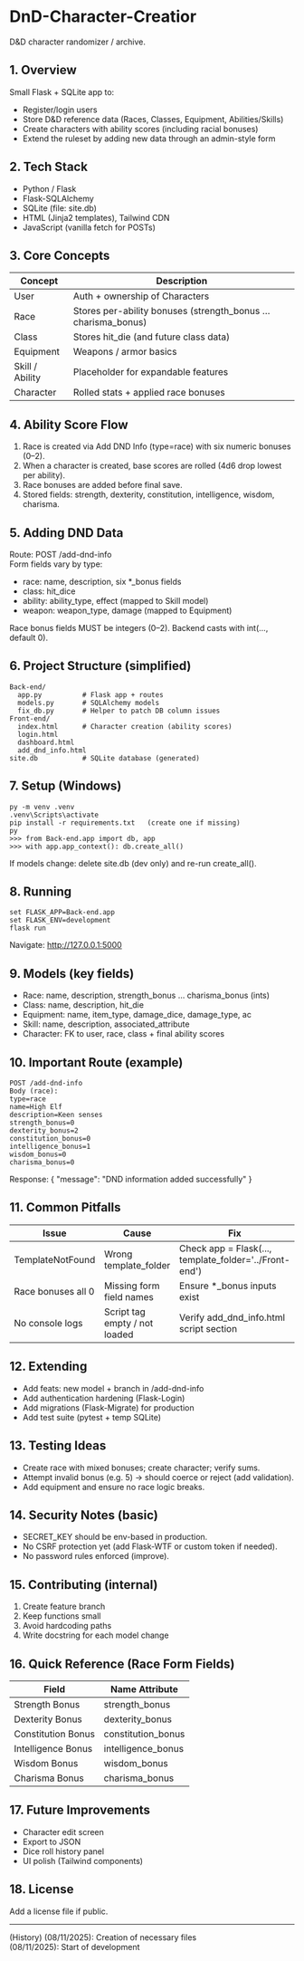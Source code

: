 # DnD-Character-Creatior

D&D character randomizer / archive.

## 1. Overview
Small Flask + SQLite app to:
- Register/login users
- Store D&D reference data (Races, Classes, Equipment, Abilities/Skills)
- Create characters with ability scores (including racial bonuses)
- Extend the ruleset by adding new data through an admin-style form

## 2. Tech Stack
- Python / Flask
- Flask-SQLAlchemy
- SQLite (file: site.db)
- HTML (Jinja2 templates), Tailwind CDN
- JavaScript (vanilla fetch for POSTs)

## 3. Core Concepts
| Concept | Description |
|--------|-------------|
| User | Auth + ownership of Characters |
| Race | Stores per-ability bonuses (strength_bonus … charisma_bonus) |
| Class | Stores hit_die (and future class data) |
| Equipment | Weapons / armor basics |
| Skill / Ability | Placeholder for expandable features |
| Character | Rolled stats + applied race bonuses |

## 4. Ability Score Flow
1. Race is created via Add DND Info (type=race) with six numeric bonuses (0–2).
2. When a character is created, base scores are rolled (4d6 drop lowest per ability).
3. Race bonuses are added before final save.
4. Stored fields: strength, dexterity, constitution, intelligence, wisdom, charisma.

## 5. Adding DND Data
Route: POST /add-dnd-info  
Form fields vary by type:
- race: name, description, six *_bonus fields
- class: hit_dice
- ability: ability_type, effect (mapped to Skill model)
- weapon: weapon_type, damage (mapped to Equipment)

Race bonus fields MUST be integers (0–2). Backend casts with int(..., default 0).

## 6. Project Structure (simplified)
```
Back-end/
  app.py          # Flask app + routes
  models.py       # SQLAlchemy models
  fix_db.py       # Helper to patch DB column issues
Front-end/
  index.html      # Character creation (ability scores)
  login.html
  dashboard.html
  add_dnd_info.html
site.db           # SQLite database (generated)
```

## 7. Setup (Windows)
```
py -m venv .venv
.venv\Scripts\activate
pip install -r requirements.txt   (create one if missing)
py
>>> from Back-end.app import db, app
>>> with app.app_context(): db.create_all()
```

If models change: delete site.db (dev only) and re-run create_all().

## 8. Running
```
set FLASK_APP=Back-end.app
set FLASK_ENV=development
flask run
```
Navigate: http://127.0.0.1:5000

## 9. Models (key fields)
- Race: name, description, strength_bonus … charisma_bonus (ints)
- Class: name, description, hit_die
- Equipment: name, item_type, damage_dice, damage_type, ac
- Skill: name, description, associated_attribute
- Character: FK to user, race, class + final ability scores

## 10. Important Route (example)
```
POST /add-dnd-info
Body (race):
type=race
name=High Elf
description=Keen senses
strength_bonus=0
dexterity_bonus=2
constitution_bonus=0
intelligence_bonus=1
wisdom_bonus=0
charisma_bonus=0
```
Response: { "message": "DND information added successfully" }

## 11. Common Pitfalls
| Issue | Cause | Fix |
|-------|-------|-----|
| TemplateNotFound | Wrong template_folder | Check app = Flask(..., template_folder='../Front-end') |
| Race bonuses all 0 | Missing form field names | Ensure *_bonus inputs exist |
| No console logs | Script tag empty / not loaded | Verify add_dnd_info.html script section |

## 12. Extending
- Add feats: new model + branch in /add-dnd-info
- Add authentication hardening (Flask-Login)
- Add migrations (Flask-Migrate) for production
- Add test suite (pytest + temp SQLite)

## 13. Testing Ideas
- Create race with mixed bonuses; create character; verify sums.
- Attempt invalid bonus (e.g. 5) → should coerce or reject (add validation).
- Add equipment and ensure no race logic breaks.

## 14. Security Notes (basic)
- SECRET_KEY should be env-based in production.
- No CSRF protection yet (add Flask-WTF or custom token if needed).
- No password rules enforced (improve).

## 15. Contributing (internal)
1. Create feature branch
2. Keep functions small
3. Avoid hardcoding paths
4. Write docstring for each model change

## 16. Quick Reference (Race Form Fields)
| Field | Name Attribute |
|-------|----------------|
| Strength Bonus | strength_bonus |
| Dexterity Bonus | dexterity_bonus |
| Constitution Bonus | constitution_bonus |
| Intelligence Bonus | intelligence_bonus |
| Wisdom Bonus | wisdom_bonus |
| Charisma Bonus | charisma_bonus |

## 17. Future Improvements
- Character edit screen
- Export to JSON
- Dice roll history panel
- UI polish (Tailwind components)

## 18. License
Add a license file if public.

---

(History)
(08/11/2025): Creation of necessary files  
(08/11/2025): Start of development
